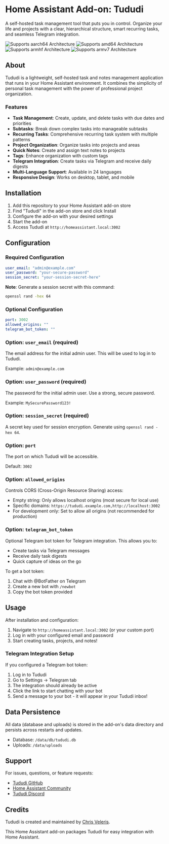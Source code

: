 # Home Assistant Add-on: Tududi

A self-hosted task management tool that puts you in control. Organize your life and projects with a clear, hierarchical structure, smart recurring tasks, and seamless Telegram integration.

![Supports aarch64 Architecture][aarch64-shield]
![Supports amd64 Architecture][amd64-shield]
![Supports armhf Architecture][armhf-shield]
![Supports armv7 Architecture][armv7-shield]

## About

Tududi is a lightweight, self-hosted task and notes management application that runs in your Home Assistant environment. It combines the simplicity of personal task management with the power of professional project organization.

### Features

- **Task Management**: Create, update, and delete tasks with due dates and priorities
- **Subtasks**: Break down complex tasks into manageable subtasks
- **Recurring Tasks**: Comprehensive recurring task system with multiple patterns
- **Project Organization**: Organize tasks into projects and areas
- **Quick Notes**: Create and assign text notes to projects
- **Tags**: Enhance organization with custom tags
- **Telegram Integration**: Create tasks via Telegram and receive daily digests
- **Multi-Language Support**: Available in 24 languages
- **Responsive Design**: Works on desktop, tablet, and mobile

## Installation

1. Add this repository to your Home Assistant add-on store
2. Find "Tududi" in the add-on store and click Install
3. Configure the add-on with your desired settings
4. Start the add-on
5. Access Tududi at `http://homeassistant.local:3002`

## Configuration

### Required Configuration

```yaml
user_email: "admin@example.com"
user_password: "your-secure-password"
session_secret: "your-session-secret-here"
```

**Note**: Generate a session secret with this command:
```bash
openssl rand -hex 64
```

### Optional Configuration

```yaml
port: 3002
allowed_origins: ""
telegram_bot_token: ""
```

### Option: `user_email` (required)

The email address for the initial admin user. This will be used to log in to Tududi.

Example: `admin@example.com`

### Option: `user_password` (required)

The password for the initial admin user. Use a strong, secure password.

Example: `MySecurePassword123!`

### Option: `session_secret` (required)

A secret key used for session encryption. Generate using `openssl rand -hex 64`.

### Option: `port`

The port on which Tududi will be accessible.

Default: `3002`

### Option: `allowed_origins`

Controls CORS (Cross-Origin Resource Sharing) access:
- Empty string: Only allows localhost origins (most secure for local use)
- Specific domains: `https://tududi.example.com,http://localhost:3002`
- For development only: Set to allow all origins (not recommended for production)

### Option: `telegram_bot_token`

Optional Telegram bot token for Telegram integration. This allows you to:
- Create tasks via Telegram messages
- Receive daily task digests
- Quick capture of ideas on the go

To get a bot token:
1. Chat with @BotFather on Telegram
2. Create a new bot with `/newbot`
3. Copy the bot token provided

## Usage

After installation and configuration:

1. Navigate to `http://homeassistant.local:3002` (or your custom port)
2. Log in with your configured email and password
3. Start creating tasks, projects, and notes!

### Telegram Integration Setup

If you configured a Telegram bot token:

1. Log in to Tududi
2. Go to Settings → Telegram tab
3. The integration should already be active
4. Click the link to start chatting with your bot
5. Send a message to your bot - it will appear in your Tududi inbox!

## Data Persistence

All data (database and uploads) is stored in the add-on's data directory and persists across restarts and updates.

- Database: `/data/db/tududi.db`
- Uploads: `/data/uploads`

## Support

For issues, questions, or feature requests:

- [Tududi GitHub](https://github.com/chrisvel/tududi)
- [Home Assistant Community](https://community.home-assistant.io/)
- [Tududi Discord](https://discord.gg/fkbeJ9CmcH)

## Credits

Tududi is created and maintained by [Chris Veleris](https://github.com/chrisvel).

This Home Assistant add-on packages Tududi for easy integration with Home Assistant.

[aarch64-shield]: https://img.shields.io/badge/aarch64-yes-green.svg
[amd64-shield]: https://img.shields.io/badge/amd64-yes-green.svg
[armhf-shield]: https://img.shields.io/badge/armhf-yes-green.svg
[armv7-shield]: https://img.shields.io/badge/armv7-yes-green.svg
